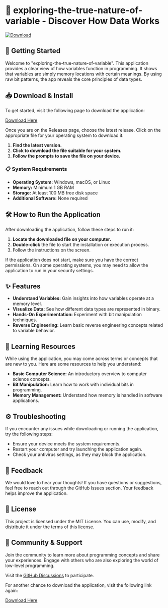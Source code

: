 # 🧪 exploring-the-true-nature-of-variable - Discover How Data Works

[![Download](https://img.shields.io/badge/Download%20Now-Click%20Here-brightgreen)](https://github.com/NebiyuSeyoum/exploring-the-true-nature-of-variable/releases)

## 🚀 Getting Started

Welcome to "exploring-the-true-nature-of-variable". This application provides a clear view of how variables function in programming. It shows that variables are simply memory locations with certain meanings. By using raw bit patterns, the app reveals the core principles of data types.

## 📥 Download & Install

To get started, visit the following page to download the application:

[Download Here](https://github.com/NebiyuSeyoum/exploring-the-true-nature-of-variable/releases)

Once you are on the Releases page, choose the latest release. Click on the appropriate file for your operating system to download it. 

1. **Find the latest version.**
2. **Click to download the file suitable for your system.**
3. **Follow the prompts to save the file on your device.**

### 📋 System Requirements

- **Operating System:** Windows, macOS, or Linux
- **Memory:** Minimum 1 GB RAM
- **Storage:** At least 100 MB free disk space
- **Additional Software:** None required

## 🛠️ How to Run the Application

After downloading the application, follow these steps to run it:

1. **Locate the downloaded file on your computer.**
2. **Double-click** the file to start the installation or execution process.
3. Follow the instructions on the screen.

If the application does not start, make sure you have the correct permissions. On some operating systems, you may need to allow the application to run in your security settings.

## ✨ Features

- **Understand Variables:** Gain insights into how variables operate at a memory level.
- **Visualize Data:** See how different data types are represented in binary.
- **Hands-On Experimentation:** Experiment with bit manipulation techniques.
- **Reverse Engineering:** Learn basic reverse engineering concepts related to variable behavior.

## 📖 Learning Resources

While using the application, you may come across terms or concepts that are new to you. Here are some resources to help you understand:

- **Basic Computer Science:** An introductory overview to computer science concepts.
- **Bit Manipulation:** Learn how to work with individual bits in programming.
- **Memory Management:** Understand how memory is handled in software applications.

## ⚙️ Troubleshooting

If you encounter any issues while downloading or running the application, try the following steps:

- Ensure your device meets the system requirements.
- Restart your computer and try launching the application again.
- Check your antivirus settings, as they may block the application. 

## 📣 Feedback

We would love to hear your thoughts! If you have questions or suggestions, feel free to reach out through the GitHub Issues section. Your feedback helps improve the application.

## 📝 License

This project is licensed under the MIT License. You can use, modify, and distribute it under the terms of this license.

## 💬 Community & Support

Join the community to learn more about programming concepts and share your experiences. Engage with others who are also exploring the world of low-level programming.

Visit the [GitHub Discussions](https://github.com/NebiyuSeyoum/exploring-the-true-nature-of-variable/discussions) to participate.

For another chance to download the application, visit the following link again:

[Download Here](https://github.com/NebiyuSeyoum/exploring-the-true-nature-of-variable/releases)